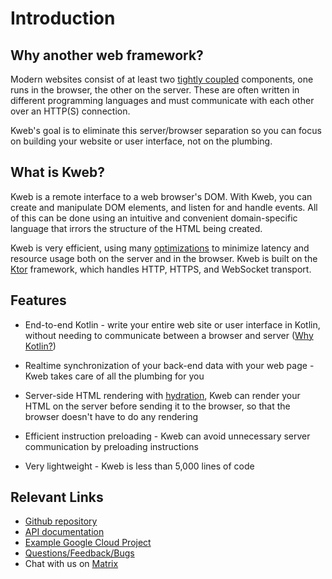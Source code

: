 # Introduction

## Why another web framework?

Modern websites consist of at least two [tightly
coupled](https://en.wikipedia.org/wiki/Coupling_(computer_programming))
components, one runs in the browser, the other on the server. These are
often written in different programming languages and must communicate
with each other over an HTTP(S) connection.

Kweb's goal is to eliminate this server/browser separation so you can
focus on building your website or user interface, not on the plumbing.

## What is Kweb?

Kweb is a remote interface to a web browser's DOM. With Kweb, you can create 
and manipulate DOM elements, and listen for and handle events. All of this 
can be done using an intuitive and convenient domain-specific language that 
irrors the structure of the HTML being created. 

Kweb is very efficient, using many [optimizations](speed.md) to minimize latency and resource 
usage both on the server and in the browser. Kweb is built on the [Ktor](https://ktor.io/) 
framework, which handles HTTP, HTTPS, and WebSocket transport.

## Features

* End-to-end Kotlin - write your entire web site or user interface in Kotlin, without needing to communicate between a browser and server ([Why
    Kotlin?](https://steve-yegge.blogspot.com/2017/05/why-kotlin-is-better-than-whatever-dumb.html?m=1))
    
* Realtime synchronization of your back-end data with your web page - Kweb takes care of all the plumbing for you

* Server-side HTML rendering with [hydration](https://en.wikipedia.org/wiki/Hydration_(web_development)), Kweb can render your HTML on the server before sending it to the browser, so that the browser doesn't have to do any rendering

* Efficient instruction preloading - Kweb can avoid unnecessary server communication by preloading instructions

* Very lightweight - Kweb is less than 5,000 lines of code

## Relevant Links

* [Github repository](https://github.com/kwebio/kweb-core)
* [API documentation](https://docs.kweb.io/api/)
* [Example Google Cloud Project](https://github.com/freenet/freenetorg-website/)
* [Questions/Feedback/Bugs](https://github.com/kwebio/kweb-core/issues)
* Chat with us on [Matrix](https://matrix.to/#/#kweb:matrix.org)
